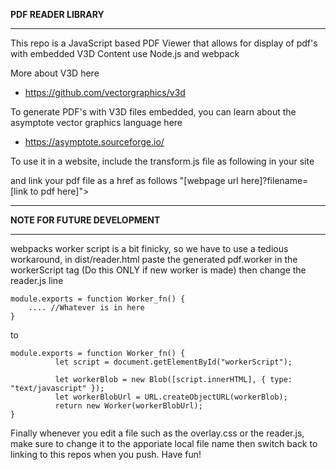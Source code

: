 **PDF READER LIBRARY**
***

This repo is a JavaScript based PDF Viewer that allows for display of pdf's with embedded V3D Content use Node.js and webpack

More about V3D here 
- https://github.com/vectorgraphics/v3d

To generate PDF's with V3D files embedded, you can learn about the asymptote vector graphics language here
- https://asymptote.sourceforge.io/


To use it in a website, include the transform.js file as following in your site    
<script defer src= "https://sean-madu.github.io/PDF_ReaderLib/dist/transform.js" > </script>

and link your pdf file as a href as follows
"[webpage url here]?filename=[link to pdf here]">
***
**NOTE FOR FUTURE DEVELOPMENT**
***
webpacks worker script is a bit finicky, so we have to use a tedious workaround, in dist/reader.html paste the generated pdf.worker in the workerScript tag (Do this ONLY if new worker is made) then change the reader.js line



```
module.exports = function Worker_fn() {
    .... //Whatever is in here 
}
```

to 
```
module.exports = function Worker_fn() {
          let script = document.getElementById("workerScript");

          let workerBlob = new Blob([script.innerHTML], { type: "text/javascript" });
          let workerBlobUrl = URL.createObjectURL(workerBlob);
          return new Worker(workerBlobUrl);
}
```
Finally whenever you edit a file such as the overlay.css or the reader.js, make sure to change it to the apporiate local file name then switch back to linking to this repos when you push. Have fun!
